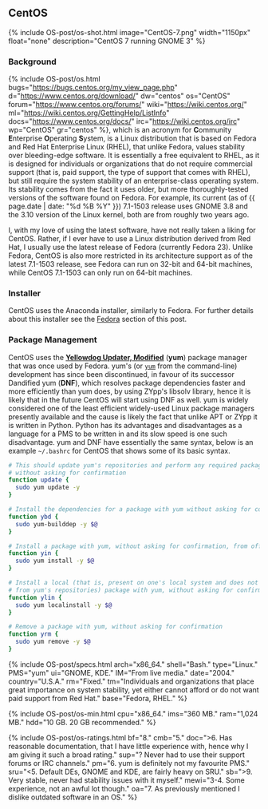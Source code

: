 ## CentOS
{% include OS-post/os-shot.html image="CentOS-7.png" width="1150px" float="none" description="CentOS 7 running GNOME 3" %}

### Background
{% include OS-post/os.html bugs="https://bugs.centos.org/my_view_page.php" d="https://www.centos.org/download/" dw="centos" os="CentOS" forum="https://www.centos.org/forums/" wiki="https://wiki.centos.org/" ml="https://wiki.centos.org/GettingHelp/ListInfo" docs="https://www.centos.org/docs/" irc="https://wiki.centos.org/irc" wp="CentOS" gr="centos" %}, which is an acronym for <b>C</b>ommunity <b>E</b>nterprise <b>O</b>perating <b>S</b>ystem, is a Linux distribution that is based on Fedora and Red Hat Enterprise Linux (RHEL), that unlike Fedora, values stability over bleeding-edge software. It is essentially a free equivalent to RHEL, as it is designed for individuals or organizations that do not require commercial support (that is, paid support, the type of support that comes with RHEL), but still require the system stability of an enterprise-class operating system. Its stability comes from the fact it uses older, but more thoroughly-tested versions of the software found on Fedora. For example, its current (as of {{ page.date | date: "%d %B %Y" }}) 7.1-1503 release uses GNOME 3.8 and the 3.10 version of the Linux kernel, both are from roughly two years ago.

I, with my love of using the latest software, have not really taken a liking for CentOS. Rather, if I ever have to use a Linux distribution derived from Red Hat, I usually use the latest release of Fedora (currently Fedora 23). Unlike Fedora, CentOS is also more restricted in its architecture support as of the latest 7.1-1503 release, see Fedora can run on 32-bit and 64-bit machines, while CentOS 7.1-1503 can only run on 64-bit machines.

### Installer
CentOS uses the Anaconda installer, similarly to Fedora. For further details about this installer see the [Fedora](#fedora) section of this post.

### Package Management
CentOS uses the [**Yellowdog Updater, Modified**](https://en.wikipedia.org/wiki/Yellowdog_Updater,_Modified) (**yum**) package manager that was once used by Fedora. yum's (or [`yum`](/man/yum.8.html) from the command-line) development has since been discontinued, in favour of its successor Dandified yum (**DNF**), which resolves package dependencies faster and more efficiently than yum does, by using ZYpp's libsolv library, hence it is likely that in the future CentOS will start using DNF as well. yum is widely considered one of the least efficient widely-used Linux package managers presently available and the cause is likely the fact that unlike APT or ZYpp it is written in Python. Python has its advantages and disadvantages as a language for a PMS to be written in and its slow speed is one such disadvantage. yum and DNF have essentially the same syntax, below is an example `~/.bashrc` for CentOS that shows some of its basic syntax.

```bash
# This should update yum's repositories and perform any required package upgrades
# without asking for confirmation
function update {
  sudo yum update -y
}

# Install the dependencies for a package with yum without asking for confirmation
function ybd {
  sudo yum-builddep -y $@
}

# Install a package with yum, without asking for confirmation, from official repositories
function yin {
  sudo yum install -y $@
}

# Install a local (that is, present on one's local system and does not have to be downloaded
# from yum's repositories) package with yum, without asking for confirmation.
function ylin {
  sudo yum localinstall -y $@
}

# Remove a package with yum, without asking for confirmation
function yrm {
  sudo yum remove -y $@
}
```

{% include OS-post/specs.html arch="x86_64." shell="Bash." type="Linux." PMS="yum" ui="GNOME, KDE." IM="From live media." date="2004." country="U.S.A." rm="Fixed." tm="Individuals and organizations that place great importance on system stability, yet either cannot afford or do not want paid support from Red Hat." base="Fedora, RHEL." %}

{% include OS-post/os-min.html cpu="x86_64." ims="360 MB." ram="1,024 MB." hdd="10 GB. 20 GB recommended." %}

{% include OS-post/os-ratings.html bf="8." cmb="5." doc=">6. Has reasonable documentation, that I have little experience with, hence why I am giving it such a broad rating." sup="? Never had to use their support forums or IRC channels." pm="6. yum is definitely not my favourite PMS." sru="<5. Default DEs, GNOME and KDE, are fairly heavy on SRU." sb=">9. Very stable, never had stability issues with it myself." mewi="3-4. Some experience, not an awful lot though." oa="7. As previously mentioned I dislike outdated software in an OS." %}
